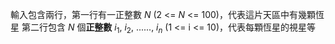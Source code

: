 輸入包含兩行，第一行有一正整數 *N* (2 <= *N* <= 100)，代表這片天區中有幾顆恆星
第二行包含 *N* 個**正整數** $i_{1}$, $i_{2}$, ......, $i_{n}$ (1 <= i <= 10)，代表每顆恆星的視星等

